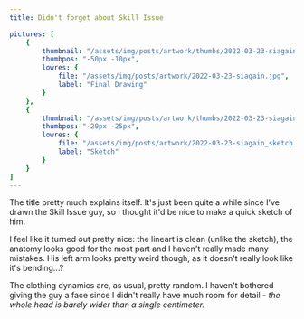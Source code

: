 ```yaml
---
title: Didn't forget about Skill Issue

pictures: [
	{
		thumbnail: "/assets/img/posts/artwork/thumbs/2022-03-23-siagain.jpg",
		thumbpos: "-50px -10px",
		lowres: {
			file: "/assets/img/posts/artwork/2022-03-23-siagain.jpg",
			label: "Final Drawing"
		}
	},
	{
		thumbnail: "/assets/img/posts/artwork/thumbs/2022-03-23-siagain_sketch.jpg",
		thumbpos: "-20px -25px",
		lowres: {
			file: "/assets/img/posts/artwork/2022-03-23-siagain_sketch.jpg",
			label: "Sketch"
		}
	}
]
---
```

The title pretty much explains itself. It's just been quite a while since I've drawn the Skill Issue guy, so I thought it'd be nice to make a quick sketch of him.

I feel like it turned out pretty nice: the lineart is clean (unlike the sketch), the anatomy looks good for the most part and I haven't really made many mistakes.
His left arm looks pretty weird though, as it doesn't really look like it's bending...?

The clothing dynamics are, as usual, pretty random.
I haven't bothered giving the guy a face since I didn't really have much room for detail - *the whole head is barely wider than a single centimeter.*
